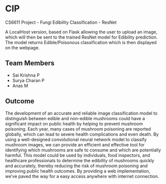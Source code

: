# CIP

CS6611 Project - Fungi Edibility Classification - ResNet

A LocalHost version, based on Flask allowing the user to upload an image, which will then be sent to the trained ResNet model for Edibility prediction.
The model returns Edible/Poisonous classification which is then displayed on the webpage. 


## Team Members 
- Sai Krishna P
- Surya Charan P
- Anas M

## Outcome 
The development of an accurate and reliable image classification model to distinguish between edible and non-edible mushrooms could have a significant impact on public health by helping to prevent mushroom poisoning. Each year, many cases of mushroom poisoning are reported globally, which can lead to severe health complications and even death. By using a well-designed convolutional neural network model to classify mushroom images, we can provide an efficient and effective tool for identifying which mushrooms are safe to consume and which are potentially harmful. This model could be used by individuals, food inspectors, and healthcare professionals to determine the edibility of mushrooms quickly and accurately, thereby reducing the risk of mushroom poisoning and improving public health outcomes. By providing a web implementation, we’ve paved the way for a easy access anywhere with internet connection.  
